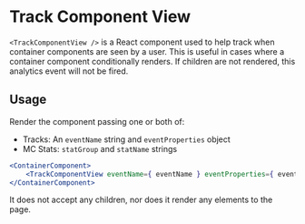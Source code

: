# Track Component View

`<TrackComponentView />` is a React component used to help track when container components are seen by a user.
This is useful in cases where a container component conditionally renders. If children are
not rendered, this analytics event will not be fired.

## Usage

Render the component passing one or both of:

- Tracks: An `eventName` string and `eventProperties` object
- MC Stats: `statGroup` and `statName` strings

```jsx
<ContainerComponent>
	<TrackComponentView eventName={ eventName } eventProperties={ eventProperties } />
</ContainerComponent>
```

It does not accept any children, nor does it render any elements to the page.
